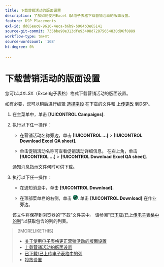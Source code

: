 ```yaml
---
title: 下载营销活动的版面设置
description: 了解如何使用Excel QA电子表格下载营销活动的版面设置。
feature: DSP Placements
exl-id: dd65eec8-9616-4eca-b6b9-b904b3e65141
source-git-commit: 735bbe90e313dfe93408d72875654830d96f0889
workflow-type: tm+mt
source-wordcount: '168'
ht-degree: 0%

---
```


# 下载营销活动的版面设置

您可以以XLSX（Excel电子表格）格式下载营销活动的版面设置。

如有必要，您可以稍后进行编辑 [选择字段](qa-sheet-columns.md) 在下载的文件和 [上传更改](qa-sheet-upload.md) 到DSP。

1. 在主菜单中，单击 **[!UICONTROL Campaigns]**.

1. 执行以下任一操作：

   * 在营销活动名称旁边，单击 **[!UICONTROL ...]** > **[!UICONTROL Download Excel QA sheet]**.

   * 单击促销活动名称可查看促销活动详细信息。 在右上角，单击 **[!UICONTROL ...]** > **[!UICONTROL Download Excel QA sheet]**.

   通知消息指示文件何时可供下载。

1. 执行以下任一操作：

   * 在通知消息中，单击 **[!UICONTROL Download].**

   * 在顶部菜单栏的右侧，单击 ![作业](/help/dsp/assets/downloads.png). 单击 **[!UICONTROL Download]** 在作业旁边。

   该文件将保存到浏览器的“下载”文件夹中。 请参阅&quot;[已下载/已上传电子表格中的列](qa-sheet-columns.md)”以获取包含的列的列表。

>[!MORELIKETHIS]
>
>* [关于使用电子表格更正营销活动的版面设置](qa-about.md)
>* [上载营销活动的版面设置](qa-sheet-upload.md)
>* [已下载/已上传电子表格中的列](qa-sheet-columns.md)
>* [投放设置](/help/dsp/campaign-management/placements/placement-settings.md)
